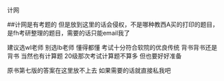 
计网

##计网是有考题的 但是放到这里的话会侵权，不是哪种教西A买的打印的题目，是fh考研整理的题目，需要的话只能email我了

建议选wl老师 别选lb老师 懂得都懂
考试十分符合软院的优良传统 背书背书还是背书
当然也有计算题 20级那次考试计算题不算多 但也要好好准备

原书第七版的答案在这里放不上去 如果需要的话就直接私我吧
